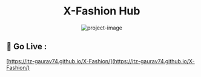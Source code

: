 <h1 align="center" id="title">X-Fashion Hub</h1>

<p align="center"><img src="" alt="project-image"></p>

<h2>🚀 Go Live :</h2>

[https://itz-gaurav74.github.io/X-Fashion/](https://itz-gaurav74.github.io/X-Fashion/)
